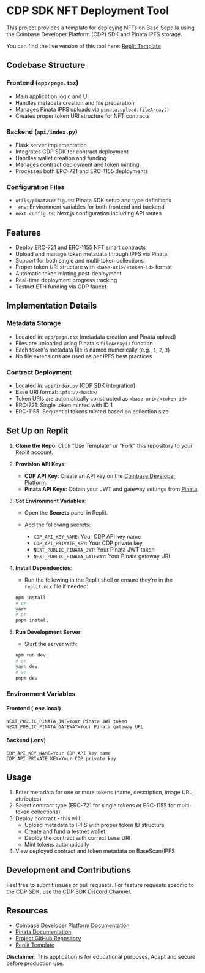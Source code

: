 # CDP SDK NFT Deployment Tool

This project provides a template for deploying NFTs on Base Sepolia using the Coinbase Developer Platform (CDP) SDK and Pinata IPFS storage.

You can find the live version of this tool here: [Replit Template](https://replit.com/@CoinbaseDev/NFT-Deployment-Tool?v=1)

## Codebase Structure

### Frontend (`app/page.tsx`)
- Main application logic and UI
- Handles metadata creation and file preparation
- Manages Pinata IPFS uploads via `pinata.upload.fileArray()`
- Creates proper token URI structure for NFT contracts

### Backend (`api/index.py`)
- Flask server implementation
- Integrates CDP SDK for contract deployment
- Handles wallet creation and funding
- Manages contract deployment and token minting
- Processes both ERC-721 and ERC-1155 deployments

### Configuration Files
- `utils/pinataConfig.ts`: Pinata SDK setup and type definitions
- `.env`: Environment variables for both frontend and backend
- `next.config.ts`: Next.js configuration including API routes

## Features

- Deploy ERC-721 and ERC-1155 NFT smart contracts
- Upload and manage token metadata through IPFS via Pinata
- Support for both single and multi-token collections
- Proper token URI structure with `<base-uri>/<token-id>` format
- Automatic token minting post-deployment
- Real-time deployment progress tracking
- Testnet ETH funding via CDP faucet

## Implementation Details

### Metadata Storage
- Located in: `app/page.tsx` (metadata creation and Pinata upload)
- Files are uploaded using Pinata's `fileArray()` function
- Each token's metadata file is named numerically (e.g., `1`, `2`, `3`)
- No file extensions are used as per IPFS best practices

### Contract Deployment
- Located in: `api/index.py` (CDP SDK integration)
- Base URI format: `ipfs://<hash>/`
- Token URIs are automatically constructed as `<base-uri>/<token-id>`
- ERC-721: Single token minted with ID 1
- ERC-1155: Sequential tokens minted based on collection size

## Set Up on Replit

1. **Clone the Repo**: Click “Use Template” or “Fork” this repository to your Replit account.

2. **Provision API Keys**:
   - **CDP API Key**: Create an API key on the [Coinbase Developer Platform](https://developer.coinbase.com/).
   - **Pinata API Keys**: Obtain your JWT and gateway settings from [Pinata](https://pinata.cloud/).

3. **Set Environment Variables**:
   - Open the **Secrets** panel in Replit.
   - Add the following secrets:

      - `CDP_API_KEY_NAME`: Your CDP API key name
      - `CDP_API_PRIVATE_KEY`: Your CDP private key
      - `NEXT_PUBLIC_PINATA_JWT`: Your Pinata JWT token
      - `NEXT_PUBLIC_PINATA_GATEWAY`: Your Pinata gateway URL

4. **Install Dependencies**:
   - Run the following in the Replit shell or ensure they’re in the `replit.nix` file if needed:

    ```bash
    npm install
    # or
    yarn
    # or
    pnpm install
    ```

5. **Run Development Server**:
   - Start the server with:

    ```bash
    npm run dev
    # or
    yarn dev
    # or
    pnpm dev
    ```

### Environment Variables

#### Frontend (.env.local)
```
NEXT_PUBLIC_PINATA_JWT=Your Pinata JWT token
NEXT_PUBLIC_PINATA_GATEWAY=Your Pinata gateway URL
```

#### Backend (.env)
```
CDP_API_KEY_NAME=Your CDP API key name
CDP_API_PRIVATE_KEY=Your CDP private key
```

## Usage

1. Enter metadata for one or more tokens (name, description, image URL, attributes)
2. Select contract type (ERC-721 for single tokens or ERC-1155 for multi-token collections)
3. Deploy contract - this will:
   - Upload metadata to IPFS with proper token ID structure
   - Create and fund a testnet wallet
   - Deploy the contract with correct base URI
   - Mint tokens automatically
4. View deployed contract and token metadata on BaseScan/IPFS

## Development and Contributions

Feel free to submit issues or pull requests. For feature requests specific to the CDP SDK, use the [CDP SDK Discord Channel](https://discord.gg/cdpsdk).

## Resources

- [Coinbase Developer Platform Documentation](https://docs.cdp.coinbase.com/)
- [Pinata Documentation](https://docs.pinata.cloud/)
- [Project GitHub Repository](https://github.com/esteban-cb/cdp-sdk-nft-upload)
- [Replit Template](https://replit.com/@CoinbaseDev/NFT-Deployment-Tool?v=1)


**Disclaimer**: This application is for educational purposes. Adapt and secure before production use.
